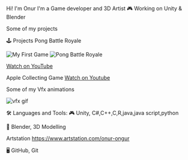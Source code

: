 

Hi!  I'm Onur 
I'm a Game developer and 3D Artist 🎮 Working on Unity & Blender 

Some of my projects




🕹️ Projects
Pong Battle Royale  

![My First Game ](assets/animation.gif)
![Pong Battle Royale](https://github.com/user-attachments/assets/5d29cbed-9675-497c-a4a9-ed97e02a08ba)


[Watch on YouTube](https://www.youtube.com/watch?v=9ulc8cxeRns)

Apple Collecting Game
[Watch on Youtube](https://www.youtube.com/watch?v=33L8Gt5PbY4)

Some of my Vfx animations

![vfx gif](https://github.com/user-attachments/assets/039864d9-ce18-4b8e-9c8a-99c5611df902)



🛠️ Languages and Tools:
🎮 Unity, C#,C++,C,R,java,java script,python

🎨 Blender, 3D Modelling

 Artstation https://www.artstation.com/onur-ongur

🖥️ GitHub, Git

<!--
**Onur-Ongur/Onur-Ongur** is a ✨ _special_ ✨ repository because its `README.md` (this file) appears on your GitHub profile.

Here are some ideas to get you started:

- 🔭 I’m currently working on ...
- 🌱 I’m currently learning ...
- 👯 I’m looking to collaborate on ...
- 🤔 I’m looking for help with ...
- 💬 Ask me about ...
- 📫 How to reach me: ...
- 😄 Pronouns: ...
- ⚡ Fun fact: ...
-->
